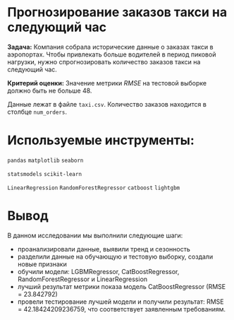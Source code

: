 #  Прогнозирование заказов такси на следующий час

**Задача:** Компания собрала исторические данные о заказах такси в аэропортах. Чтобы привлекать больше водителей в период пиковой нагрузки, нужно спрогнозировать количество заказов такси на следующий час.

**Критерий оценки:** Значение метрики *RMSE* на тестовой выборке должно быть не больше 48.


Данные лежат в файле `taxi.csv`. Количество заказов находится в столбце `num_orders`.

# Используемые инструменты: #

`pandas` `matplotlib` `seaborn` 

`statsmodels` `scikit-learn` 

`LinearRegression` `RandomForestRegressor` `catboost` `lightgbm`

# Вывод

В данном исследовании мы выполнили следующие шаги:

- проанализировали данные, выявили тренд и сезонность
- разделили данные на обучающую и тестовую выборку, создали новые признаки
- обучили модели: LGBMRegressor, CatBoostRegressor, RandomForestRegressor и LinearRegression
- лучший результат метрики показа модель CatBoostRegressor (RMSE = 23.842792)
- провели тестирование лучшей модели и получили результат: RMSE = 42.18424209236759, что соответствует заявленным требованиям.
